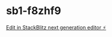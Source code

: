 # sb1-f8zhf9

[Edit in StackBlitz next generation editor ⚡️](https://stackblitz.com/~/github.com/Pizoeiro/sb1-f8zhf9)